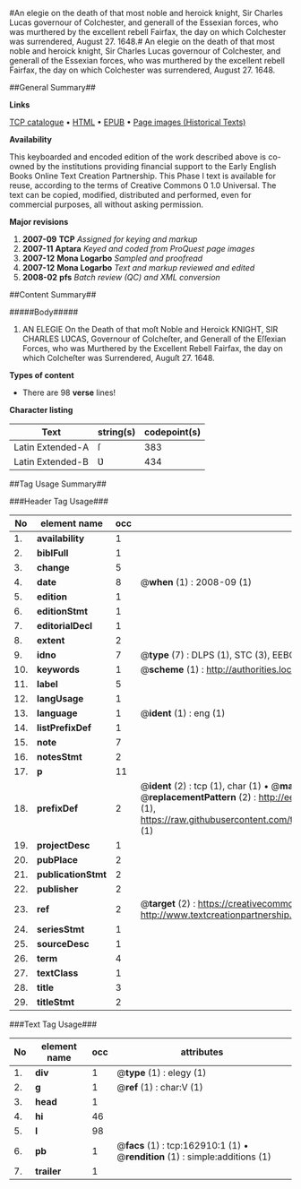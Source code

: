 #An elegie on the death of that most noble and heroick knight, Sir Charles Lucas governour of Colchester, and generall of the Essexian forces, who was murthered by the excellent rebell Fairfax, the day on which Colchester was surrendered, August 27. 1648.#
An elegie on the death of that most noble and heroick knight, Sir Charles Lucas governour of Colchester, and generall of the Essexian forces, who was murthered by the excellent rebell Fairfax, the day on which Colchester was surrendered, August 27. 1648.

##General Summary##

**Links**

[TCP catalogue](http://www.ota.ox.ac.uk/tcp/)  • 
[HTML](http://tei.it.ox.ac.uk/tcp/Texts-HTML/free/A84/A84314.html)  • 
[EPUB](http://tei.it.ox.ac.uk/tcp/Texts-EPUB/free/A84/A84314.epub) • 
[Page images (Historical Texts)](https://data.historicaltexts.jisc.ac.uk/view?pubId=eebo-99869654e&pageId=eebo-99869654e-162910-1)

**Availability**

This keyboarded and encoded edition of the
	       work described above is co-owned by the institutions
	       providing financial support to the Early English Books
	       Online Text Creation Partnership. This Phase I text is
	       available for reuse, according to the terms of Creative
	       Commons 0 1.0 Universal. The text can be copied,
	       modified, distributed and performed, even for
	       commercial purposes, all without asking permission.

**Major revisions**

1. __2007-09__ __TCP__ *Assigned for keying and markup*
1. __2007-11__ __Aptara__ *Keyed and coded from ProQuest page images*
1. __2007-12__ __Mona Logarbo__ *Sampled and proofread*
1. __2007-12__ __Mona Logarbo__ *Text and markup reviewed and edited*
1. __2008-02__ __pfs__ *Batch review (QC) and XML conversion*

##Content Summary##

#####Body#####

1. AN ELEGIE
On the Death of that moſt Noble and Heroick KNIGHT,
SIR CHARLES LƲCAS,
Governour of Colcheſter, and Generall of the Eſſexian Forces, who was Murthered
by the Excellent Rebell Fairfax, the day on which Colcheſter
was Surrendered, Auguſt 27. 1648.

**Types of content**

  * There are 98 **verse** lines!

**Character listing**


|Text|string(s)|codepoint(s)|
|---|---|---|
|Latin Extended-A|ſ|383|
|Latin Extended-B|Ʋ|434|

##Tag Usage Summary##

###Header Tag Usage###

|No|element name|occ|attributes|
|---|---|---|---|
|1.|__availability__|1||
|2.|__biblFull__|1||
|3.|__change__|5||
|4.|__date__|8| @__when__ (1) : 2008-09 (1)|
|5.|__edition__|1||
|6.|__editionStmt__|1||
|7.|__editorialDecl__|1||
|8.|__extent__|2||
|9.|__idno__|7| @__type__ (7) : DLPS (1), STC (3), EEBO-CITATION (1), PROQUEST (1), VID (1)|
|10.|__keywords__|1| @__scheme__ (1) : http://authorities.loc.gov/ (1)|
|11.|__label__|5||
|12.|__langUsage__|1||
|13.|__language__|1| @__ident__ (1) : eng (1)|
|14.|__listPrefixDef__|1||
|15.|__note__|7||
|16.|__notesStmt__|2||
|17.|__p__|11||
|18.|__prefixDef__|2| @__ident__ (2) : tcp (1), char (1)  •  @__matchPattern__ (2) : ([0-9\-]+):([0-9IVX]+) (1), (.+) (1)  •  @__replacementPattern__ (2) : http://eebo.chadwyck.com/downloadtiff?vid=$1&page=$2 (1), https://raw.githubusercontent.com/textcreationpartnership/Texts/master/tcpchars.xml#$1 (1)|
|19.|__projectDesc__|1||
|20.|__pubPlace__|2||
|21.|__publicationStmt__|2||
|22.|__publisher__|2||
|23.|__ref__|2| @__target__ (2) : https://creativecommons.org/publicdomain/zero/1.0/ (1), http://www.textcreationpartnership.org/docs/. (1)|
|24.|__seriesStmt__|1||
|25.|__sourceDesc__|1||
|26.|__term__|4||
|27.|__textClass__|1||
|28.|__title__|3||
|29.|__titleStmt__|2||


###Text Tag Usage###

|No|element name|occ|attributes|
|---|---|---|---|
|1.|__div__|1| @__type__ (1) : elegy (1)|
|2.|__g__|1| @__ref__ (1) : char:V (1)|
|3.|__head__|1||
|4.|__hi__|46||
|5.|__l__|98||
|6.|__pb__|1| @__facs__ (1) : tcp:162910:1 (1)  •  @__rendition__ (1) : simple:additions (1)|
|7.|__trailer__|1||
